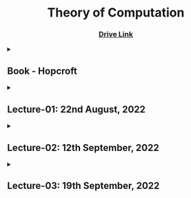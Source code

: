<h1 align="center">Theory of Computation</h1>
<h3 align="center"> <a href="https://drive.google.com/drive/u/0/folders/1xrvCjgRVIXaYLJ7Sjc6L1S_gI-sp-l_c" title="Drive Link of TOC"><ins>Drive Link</ins></a></h3>

<details>
<summary> <h2>Book - Hopcroft</h2> </summary>

**Chapter**
  1. Automata: The Methods and the Madness
  2. Finite Automata
  3. Regular Expressions and Languages
  4. Poperties of Regular Languages (~*Sir might teach this chapter*~)
  5. Context-Free Grammars and Languages (~*Noam Chomsky*~)
  6. PushDown Automata (~*tough?*~)
  7. ~Properties of Context-Free Languages~
  8. Introduction to Turing Machines (~*complex?*~)
  9. Undecidability
  10. Intractable Problems (~*if 9, then 10 also included*~)
  11. ~Additional Classes of Problems~

**Evaluation**
- Quiz
- Term Test
- Class Performance
- Attendance

</details>

<details>
<summary> <h2>Lecture-01: 22nd August, 2022</h2> </summary>

1. What is Automata?
2. Deductive Proof
    - Prove that if x >= 4 then 2^x >= x^2
    - Prove that if x is the sum of squares of four positive integer numbers then 2^x = x^2

</details>

<details>
<summary><h2>Lecture-02: 12th September, 2022</h2></summary>

**Proof about Sets**

**Proof by contradiction**
- Whether a number is irrational or not?
- Initially assume, *If H then C*.
    - Then work with *If not H then C.* If this is not true, then initial assumption is true.

**Proof by counter example**
- All odd numbers are prime (Not all)
- <details> <summary><b>Prove: There is no pair of integer a and b such that a mod b = b mod a (a!=b)</b></summary>
     
     ```
        ### a > b
            a mod b = c = [0, b-1]
            
            b mod a = b
            
            So, b mod a > a mod b
            
        ### a < b
            a mod b = a
            
            b mod a = c = [0, a-1]
            
            So, a mod b > b mod a
            
        ### a == b (Need to cover whole domain)
            a mod b = a mod a = 0
            b mod a = 0
            
            So, a mod b == b mod a
            
        So, If a!=b then there is no pair of integer a and b such that a mod b = b mod a
      
      
**Inductive Proof**

First a basis, then inductive steps(by incrementing basis)

<details><summary><b>If x>=4 then 2^x>=x*x</b></summary>

For basis: x = 4

I.S: 2^(x+1) >= (x+1)*(x+1)
    - In inductive step: If H then C where H is 2^x>=x*x and C is 2^(x+1) >= (x+1)*(x+1)
    - We assume given statement is true.

```
=> 2^x . 2 >= (x+1)^2
=> x^2 . 2 >= (x+1)^2
=> 2. x^2 >= x^2 + 2x + 1
=> x^2 >= 2x + 1
=> x >= 2 + 1/x
```

If x==4, 4 >= 2 + 1/4 => 4 >= 2.25

If x > 4, 1/x gets smaller
So, R.H.S is always greater than L.H.S

So, hypothesis holds!
<br>
</details>
        
<details><summary><b>For n >= 0, summation of i^2(i from 0 to n) = n * (n+1) * (2n+1) / 6</b></summary>

Basis Step: n = 0

I.S: summaiton of i^2(i from 0 to n+1) = 

```
(n+1) *  (n+2) * (2n+3) / 6 = (2n^3+9n^2+13n+6)/6

=> summation of i^2 from 0 to n + (n+1)^2 = (2n^3+9n^2+13n+6)/6

=>  n * (n+1) * (2n+1) / 6 + (n+1)^2 = (2n^3+9n^2+13n+6)/6
```

</details>

</details>

<details>
<summary><h2>Lecture-03: 19th September, 2022</summary>

</details>
